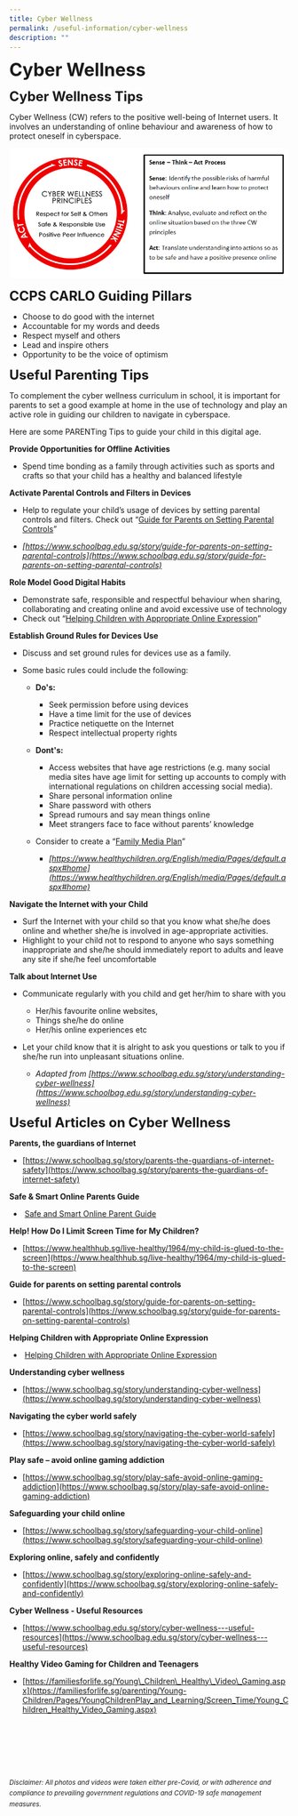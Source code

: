```yaml
---
title: Cyber Wellness
permalink: /useful-information/cyber-wellness
description: ""
---
```

**<font size="6">Cyber Wellness</font>**

**<font size="5">Cyber Wellness Tips</font>**


Cyber Wellness (CW) refers to the positive well-being of Internet users. It involves an understanding of online behaviour and awareness of how to protect oneself in cyberspace.

![](/images/Useful%20Information/Cyber%20Wellness%201.png)


**<font size="5">CCPS CARLO Guiding Pillars</font>**




*   Choose to do good with the internet
*   Accountable for my words and deeds
*   Respect myself and others
*   Lead and inspire others
*   Opportunity to be the voice of optimism


  **<font size="5">Useful Parenting Tips</font>**

To complement the cyber wellness curriculum in school, it is important for parents to set a good example at home in the use of technology and play an active role in guiding our children to navigate in cyberspace.  
  
Here are some PARENTing Tips to guide your child in this digital age.  
  
 

**Provide Opportunities for Offline Activities**

*   Spend time bonding as a family through activities such as sports and crafts so that your child has a healthy and balanced lifestyle

  


**Activate Parental Controls and Filters in Devices**

*   Help to regulate your child’s usage of devices by setting parental controls and filters. Check out “[Guide for Parents on Setting Parental Controls](https://www.schoolbag.edu.sg/story/guide-for-parents-on-setting-parental-controls)”

*   _[https://www.schoolbag.edu.sg/story/guide-for-parents-on-setting-parental-controls](https://www.schoolbag.edu.sg/story/guide-for-parents-on-setting-parental-controls)_

  
  

**Role Model Good Digital Habits**

*   Demonstrate safe, responsible and respectful behaviour when sharing, collaborating and creating online and avoid excessive use of technology
*   Check out “[Helping Children with Appropriate Online Expression](/files/Useful%20Information%20-%20Helping%20Children%20with%20Appropriate%20Online%20Expression.pdf)”

  
  

**Establish Ground Rules for Devices Use**

 *   Discuss and set ground rules for devices use as a family.
 *   Some basic rules could include the following:

  

     *   **Do's:**

         *   Seek permission before using devices
         *   Have a time limit for the use of devices
         *   Practice netiquette on the Internet
         *   Respect intellectual property rights



      *   **Dont's:**
 
          *   Access websites that have age restrictions (e.g. many social media sites have age limit for setting up accounts to comply with international regulations on children accessing social media).
          *   Share personal information online
          *   Share password with others
          *   Spread rumours and say mean things online
          *   Meet strangers face to face without parents’ knowledge

  

     *   Consider to create a “[Family Media Plan](https://www.healthychildren.org/English/media/Pages/default.aspx#home)”
          *   _[https://www.healthychildren.org/English/media/Pages/default.aspx#home](https://www.healthychildren.org/English/media/Pages/default.aspx#home)_

  
  

**Navigate the Internet with your Child**

*   Surf the Internet with your child so that you know what she/he does online and whether she/he is involved in age-appropriate activities.
*   Highlight to your child not to respond to anyone who says something inappropriate and she/he should immediately report to adults and leave any site if she/he feel uncomfortable

  
  

**Talk about Internet Use**

*   Communicate regularly with you child and get her/him to share with you

     *   Her/his favourite online websites,
     *   Things she/he do online
     *   Her/his online experiences etc
 
   

*   Let your child know that it is alright to ask you questions or talk to you if she/he run into unpleasant situations online. 
    *   _Adapted from [https://www.schoolbag.edu.sg/story/understanding-cyber-wellness](https://www.schoolbag.edu.sg/story/understanding-cyber-wellness)_

  
  
  **<font size="5">Useful Articles on Cyber Wellness</font>**
	

**Parents, the guardians of Internet**

*   [https://www.schoolbag.sg/story/parents-the-guardians-of-internet-safety](https://www.schoolbag.sg/story/parents-the-guardians-of-internet-safety)

  

**Safe & Smart Online Parents Guide**

*    [Safe and Smart Online Parent Guide](/files/Useful%20Information%20-%20Safe%20and%20Smart%20Online%20Parent%20Guide.pdf)

  

**Help! How Do I Limit Screen Time for My Children?**

*   [https://www.healthhub.sg/live-healthy/1964/my-child-is-glued-to-the-screen](https://www.healthhub.sg/live-healthy/1964/my-child-is-glued-to-the-screen)

  

**Guide for parents on setting parental controls**

*   [https://www.schoolbag.sg/story/guide-for-parents-on-setting-parental-controls](https://www.schoolbag.sg/story/guide-for-parents-on-setting-parental-controls)

  

**Helping Children with Appropriate Online Expression**

*    [Helping Children with Appropriate Online Expression](/files/Useful%20Information%20-%20Helping%20Children%20with%20Appropriate%20Online%20Expression.pdf)

  

**Understanding cyber wellness**

*   [https://www.schoolbag.sg/story/understanding-cyber-wellness](https://www.schoolbag.sg/story/understanding-cyber-wellness)

  

**Navigating the cyber world safely**

*   [https://www.schoolbag.sg/story/navigating-the-cyber-world-safely](https://www.schoolbag.sg/story/navigating-the-cyber-world-safely)

  

**Play safe – avoid online gaming addiction**

*   [https://www.schoolbag.sg/story/play-safe-avoid-online-gaming-addiction](https://www.schoolbag.sg/story/play-safe-avoid-online-gaming-addiction)

  
**Safeguarding your child online**

*   [https://www.schoolbag.sg/story/safeguarding-your-child-online](https://www.schoolbag.sg/story/safeguarding-your-child-online)

  

**Exploring online, safely and confidently**

*   [https://www.schoolbag.sg/story/exploring-online-safely-and-confidently](https://www.schoolbag.sg/story/exploring-online-safely-and-confidently)

  

**Cyber Wellness - Useful Resources**

*   [https://www.schoolbag.edu.sg/story/cyber-wellness---useful-resources](https://www.schoolbag.edu.sg/story/cyber-wellness---useful-resources)

  
**Healthy Video Gaming for Children and Teenagers**

*   [https://familiesforlife.sg/Young\_Children\_Healthy\_Video\_Gaming.aspx](https://familiesforlife.sg/parenting/Young-Children/Pages/YoungChildrenPlay_and_Learning/Screen_Time/Young_Children_Healthy_Video_Gaming.aspx)



<br><br><br><br><br><br>
<sup>_Disclaimer: All photos and videos were taken either pre-Covid, or with adherence and compliance to prevailing government regulations and COVID-19 safe management measures._</sup>